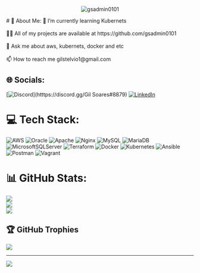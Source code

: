 <p align="center"> <img src="https://raw.githubusercontent.com/gsadmin0101/gsadmin0101/main/2000_600px%20(1).gif" alt="gsadmin0101" /> </p>
# 💫 About Me:
🌱 I’m currently learning Kubernets<br><br>👨‍💻 All of my projects are available at https://github.com/gsadmin0101<br><br>💬 Ask me about aws, kubernets, docker and etc<br><br>📫 How to reach me gilstelvio1@gmail.com


## 🌐 Socials:
[![Discord](https://img.shields.io/badge/Discord-%237289DA.svg?logo=discord&logoColor=white)](htttps://discord.gg/Gil Soares#8879) [![LinkedIn](https://img.shields.io/badge/LinkedIn-%230077B5.svg?logo=linkedin&logoColor=white)](https://linkedin.com/in/gil-soares-30a505140) 

# 💻 Tech Stack:
![AWS](https://img.shields.io/badge/AWS-%23FF9900.svg?style=for-the-badge&logo=amazon-aws&logoColor=white) ![Oracle](https://img.shields.io/badge/Oracle-F80000?style=for-the-badge&logo=oracle&logoColor=white) ![Apache](https://img.shields.io/badge/apache-%23D42029.svg?style=for-the-badge&logo=apache&logoColor=white) ![Nginx](https://img.shields.io/badge/nginx-%23009639.svg?style=for-the-badge&logo=nginx&logoColor=white) ![MySQL](https://img.shields.io/badge/mysql-%2300f.svg?style=for-the-badge&logo=mysql&logoColor=white) ![MariaDB](https://img.shields.io/badge/MariaDB-003545?style=for-the-badge&logo=mariadb&logoColor=white) ![MicrosoftSQLServer](https://img.shields.io/badge/Microsoft%20SQL%20Sever-CC2927?style=for-the-badge&logo=microsoft%20sql%20server&logoColor=white) ![Terraform](https://img.shields.io/badge/terraform-%235835CC.svg?style=for-the-badge&logo=terraform&logoColor=white) ![Docker](https://img.shields.io/badge/docker-%230db7ed.svg?style=for-the-badge&logo=docker&logoColor=white) ![Kubernetes](https://img.shields.io/badge/kubernetes-%23326ce5.svg?style=for-the-badge&logo=kubernetes&logoColor=white) ![Ansible](https://img.shields.io/badge/ansible-%231A1918.svg?style=for-the-badge&logo=ansible&logoColor=white) ![Postman](https://img.shields.io/badge/Postman-FF6C37?style=for-the-badge&logo=postman&logoColor=white) ![Vagrant](https://img.shields.io/badge/vagrant-%231563FF.svg?style=for-the-badge&logo=vagrant&logoColor=white)
# 📊 GitHub Stats:
![](https://github-readme-stats.vercel.app/api?username=gsadmin0101&theme=dark&hide_border=false&include_all_commits=true&count_private=true)<br/>
![](https://github-readme-streak-stats.herokuapp.com/?user=gsadmin0101&theme=dark&hide_border=false)<br/>
![](https://github-readme-stats.vercel.app/api/top-langs/?username=gsadmin0101&theme=dark&hide_border=false&include_all_commits=true&count_private=true&layout=compact)

## 🏆 GitHub Trophies
![](https://github-profile-trophy.vercel.app/?username=gsadmin0101&theme=radical&no-frame=false&no-bg=true&margin-w=4)

---
[![](https://visitcount.itsvg.in/api?id=gsadmin0101&icon=0&color=0)](https://visitcount.itsvg.in)
